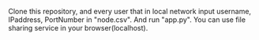 Clone this repository, and every user that in local network input username, IPaddress, PortNumber in "node.csv". And run "app.py". You can use file sharing service in your browser(localhost).
